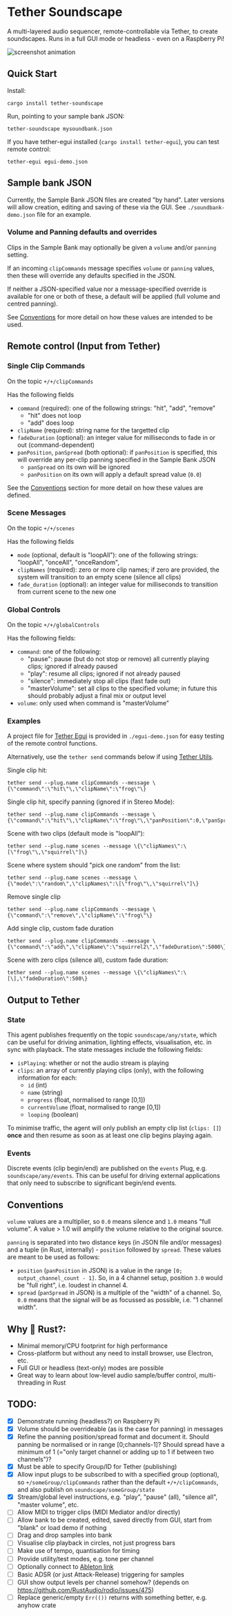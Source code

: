 # Tether Soundscape

A multi-layered audio sequencer, remote-controllable via Tether, to create soundscapes. Runs in a full GUI mode or headless - even on a Raspberry Pi!

![screenshot animation](./soundscape.gif)
## Quick Start
Install:
```
cargo install tether-soundscape
```

Run, pointing to your sample bank JSON:
```
tether-soundscape mysoundbank.json
```

If you have tether-egui installed (`cargo install tether-egui`), you can test remote control:
```
tether-egui egui-demo.json
```

## Sample bank JSON
Currently, the Sample Bank JSON files are created "by hand". Later versions will allow creation, editing and saving of these via the GUI. See `./soundbank-demo.json` file for an example.

### Volume and Panning defaults and overrides
Clips in the Sample Bank may optionally be given a `volume` and/or `panning` setting.

If an incoming `clipCommands` message specifies `volume` or `panning` values, then these will override any defaults specified in the JSON.

If neither a JSON-specified value nor a message-specified override is available for one or both of these, a default will be applied (full volume and centred panning).

See [Conventions](#conventions) for more detail on how these values are intended to be used.

## Remote control (Input from Tether)

### Single Clip Commands
On the topic `+/+/clipCommands`

Has the following fields
- `command` (required): one of the following strings: "hit", "add", "remove"
  - "hit" does not loop
  - "add" does loop
- `clipName` (required): string name for the targetted clip
- `fadeDuration` (optional): an integer value for milliseconds to fade in or out (command-dependent)
- `panPosition`, `panSpread` (both optional): if `panPosition` is specified, this will override any per-clip panning specified in the Sample Bank JSON
   - `panSpread` on its own will be ignored
   - `panPosition` on its own will apply a default spread value (`0.0`)

See the [Conventions](#conventions) section for more detail on how these values are defined.

### Scene Messages
On the topic `+/+/scenes`

Has the following fields
- `mode` (optional, default is "loopAll"): one of the following strings: "loopAll", "onceAll", "onceRandom",
- `clipNames` (required): zero or more clip names; if zero are provided, the system will transition to an empty scene (silence all clips)
- `fade_duration` (optional):  an integer value for milliseconds to transition from current scene to the new one

### Global Controls
On the topic `+/+/globalControls`

Has the following fields:
- `command`: one of the following:
  - "pause": pause (but do not stop or remove) all currently playing clips; ignored if already paused
  - "play": resume all clips; ignored if not already paused
  - "silence": immediately stop all clips (fast fade out)
  - "masterVolume": set all clips to the specified volume; in future this should probably adjust a final mix or output level
- `volume`: only used when command is "masterVolume"

### Examples
A project file for [Tether Egui](https://github.com/RandomStudio/tether-egui) is provided in `./egui-demo.json` for easy testing of the remote control functions.

Alternatively, use the `tether send` commands below if using [Tether Utils](https://crates.io/crates/tether-utils).

Single clip hit:
```
tether send --plug.name clipCommands --message \{\"command\":\"hit\"\,\"clipName\":\"frog\"\}
```

Single clip hit, specify panning (ignored if in Stereo Mode):
```
tether send --plug.name clipCommands --message \{\"command\":\"hit\"\,\"clipName\":\"frog\"\,\"panPosition\":0,\"panSpread\":1\}
```


Scene with two clips (default mode is "loopAll"):
```
tether send --plug.name scenes --message \{\"clipNames\":\[\"frog\"\,\"squirrel\"]\}
```

Scene where system should "pick one random" from the list:
```
tether send --plug.name scenes --message \{\"mode\":\"random\",\"clipNames\":\[\"frog\"\,\"squirrel\"]\}
```

Remove single clip
```
tether send --plug.name clipCommands --message \{\"command\":\"remove\",\"clipName\":\"frog\"\}
```

Add single clip, custom fade duration
```
tether send --plug.name clipCommands --message \{\"command\":\"add\",\"clipName\":\"squirrel2\",\"fadeDuration\":5000\}
```

Scene with zero clips (silence all), custom fade duration:
```
tether send --plug.name scenes --message \{\"clipNames\":\[\],\"fadeDuration\":500\}
```

## Output to Tether

### State
This agent publishes frequently on the topic `soundscape/any/state`, which can be useful for driving animation, lighting effects, visualisation, etc. in sync with playback. The state messages include the following fields:

- `isPlaying`: whether or not the audio stream is playing
- `clips`: an array of currently playing clips (only), with the following information for each:
  - `id` (int)
  - `name` (string)
  - `progress` (float, normalised to range [0,1])
  - `currentVolume` (float, normalised to range [0,1])
  - `looping` (boolean)

To minimise traffic, the agent will only publish an empty clip list (`clips: []`) **once** and then resume as soon as at least one clip begins playing again.

### Events
Discrete events (clip begin/end) are published on the `events` Plug, e.g. `soundscape/any/events`. This can be useful for driving external applications that only need to subscribe to significant begin/end events.

## Conventions
`volume` values are a multiplier, so `0.0` means silence and `1.0` means "full volume". A value > 1.0 will amplify the volume relative to the original source.

`panning` is separated into two distance keys (in JSON file and/or messages) and a tuple (in Rust, internally) - `position` followed by `spread`. These values are meant to be used as follows:
 - `position` (`panPosition` in JSON) is a value in the range `[0; output_channel_count - 1]`. So, in a 4 channel setup, position `3.0` would be "full right", i.e. loudest in channel 4.
 - `spread` (`panSpread` in JSON) is a multiple of the "width" of a channel. So, `0.0` means that the signal will be as focussed as possible, i.e. "1 channel width".


## Why 🦀 Rust?:
- Minimal memory/CPU footprint for high performance
- Cross-platform but without any need to install browser, use Electron, etc.
- Full GUI or headless (text-only) modes are possible
- Great way to learn about low-level audio sample/buffer control, multi-threading in Rust


## TODO:
- [x] Demonstrate running (headless?) on Raspberry Pi
- [x] Volume should be overrideable (as is the case for panning) in messages
- [x] Refine the panning position/spread format and document it. Should panning be normalised or in range [0;channels-1]? Should spread have a minimum of 1 (="only target channel or adding up to 1 if between two channels")?
- [x] Must be able to specify Group/ID for Tether (publishing)
- [x] Allow input plugs to be subscribed to with a specified group (optional), so `+/someGroup/clipCommands` rather than the default `+/+/clipCommands`, and also publish on `soundscape/someGroup/state`
- [x] Stream/global level instructions, e.g. "play", "pause" (all), "silence all", "master volume", etc.
- [ ] Allow MIDI to trigger clips (MIDI Mediator and/or directly)
- [ ] Allow bank to be created, edited, saved directly from GUI, start from "blank" or load demo if nothing
- [ ] Drag and drop samples into bank
- [ ] Visualise clip playback in circles, not just progress bars
- [ ] Make use of tempo, quantisation for timing
- [ ] Provide utility/test modes, e.g. tone per channel
- [ ] Optionally connect to [Ableton link](https://docs.rs/ableton-link/latest/ableton_link/)
- [ ] Basic ADSR (or just Attack-Release) triggering for samples
- [ ] GUI show output levels per channel somehow? (depends on https://github.com/RustAudio/rodio/issues/475)
- [ ] Replace generic/empty `Err(())` returns with something better, e.g. anyhow crate
